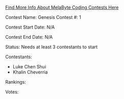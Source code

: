 [Find More Info About MelaByte Coding Contests Here](https://github.com/MelaByte/dashboard)

Contest Name: Genesis
Contest #: 1

Contest Start Date: N/A

Contest End Date: N/A

Status: Needs at least 3 contestants to start

Contestants:
- Luke Chen Shui
- Khalin Cheverria

Rankings: 

Votes:
